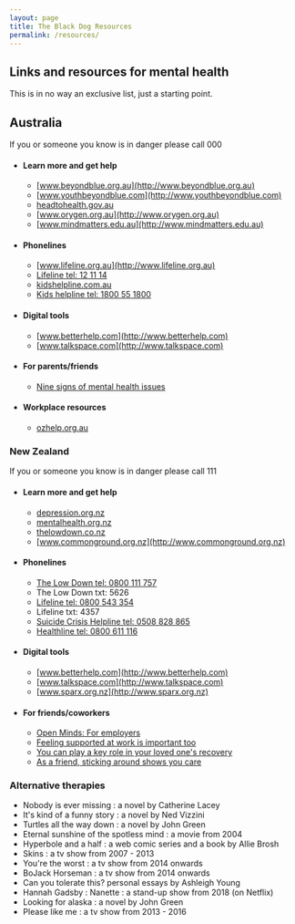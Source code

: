 ```yaml
---
layout: page
title: The Black Dog Resources
permalink: /resources/
---
```


Links and resources for mental health
----------------------------
This is in no way an exclusive list, just a starting point.

Australia
----------------------------
If you or someone you know is in danger please call 000

*   #### Learn more and get help
    *   [www.beyondblue.org.au](http://www.beyondblue.org.au)
    *   [www.youthbeyondblue.com](http://www.youthbeyondblue.com)
    *   [headtohealth.gov.au](http://headtohealth.gov.au)
    *   [www.orygen.org.au](http://www.orygen.org.au)
    *   [www.mindmatters.edu.au](http://www.mindmatters.edu.au)

*   #### Phonelines
    *   [www.lifeline.org.au](http://www.lifeline.org.au)
    *   [Lifeline tel: 12 11 14](tel:121114)
    *   [kidshelpline.com.au](http://kidshelpline.com.au)
    *   [Kids helpline tel: 1800 55 1800](tel:1800551800)

*   #### Digital tools
    *   [www.betterhelp.com](http://www.betterhelp.com)
    *   [www.talkspace.com](http://www.talkspace.com)

*   #### For parents/friends
    *   [Nine signs of mental health issues](http://www.healthdirect.gov.au/signs-mental-health-issue)

*   #### Workplace resources
    *   [ozhelp.org.au](http://ozhelp.org.au)

### New Zealand

If you or someone you know is in danger please call 111

*   #### Learn more and get help
    *   [depression.org.nz](http://depression.org.nz)
    *   [mentalhealth.org.nz](http://mentalhealth.org.nz)
    *   [thelowdown.co.nz](http://thelowdown.co.nz)
    *   [www.commonground.org.nz](http://www.commonground.org.nz)

*   #### Phonelines
    *   [The Low Down tel: 0800 111 757](tel:0800111757)
    *   The Low Down txt: 5626
    *   [Lifeline tel: 0800 543 354](tel:0800543354)
    *   Lifeline txt: 4357
    *   [Suicide Crisis Helpline tel: 0508 828 865](tel:0508828865)
    *   [Healthline tel: 0800 611 116](tel:0800611116)

*   #### Digital tools
    *   [www.betterhelp.com](http://www.betterhelp.com)
    *   [www.talkspace.com](http://www.talkspace.com)
    *   [www.sparx.org.nz](http://www.sparx.org.nz)

*   #### For friends/coworkers
    *   [Open Minds: For employers](http://www.mentalhealth.org.nz/home/our-work/category/40/open-minds)
    *   [Feeling supported at work is important too](http://depression.org.nz/help-someone/at-work/)
    *   [You can play a key role in your loved one's recovery](https://depression.org.nz/help-someone/as-whanau-and-family/)
    *   [As a friend, sticking around shows you care](https://depression.org.nz/help-someone/as-a-friend/)

### Alternative therapies

*   Nobody is ever missing : a novel by Catherine Lacey
*   It's kind of a funny story : a novel by Ned Vizzini
*   Turtles all the way down : a novel by John Green
*   Eternal sunshine of the spotless mind : a movie from 2004
*   Hyperbole and a half : a web comic series and a book by Allie Brosh
*   Skins : a tv show from 2007 - 2013
*   You're the worst : a tv show from 2014 onwards
*   BoJack Horseman : a tv show from 2014 onwards
*   Can you tolerate this? personal essays by Ashleigh Young
*   Hannah Gadsby : Nanette : a stand-up show from 2018 (on Netflix)
*   Looking for alaska : a novel by John Green
*   Please like me : a tv show from 2013 - 2016
